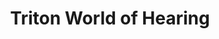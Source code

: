 ---
title: "Triton World of Hearing"
url: /wellington-central-wellington/triton-world-of-hearing/
shop: hearing aids
---